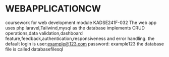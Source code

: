 
# WEBAPPLICATIONCW
coursework for web development module KADSE241F-032
The web app uses php laravel,Tailwind,mysql as the database implements CRUD operations,data validation,dashboard feature,feedback,authentication,responsiveness and error handling.
the default login is 
user:example@123.com 
password: example123
the database file is called databasefilesql

